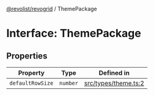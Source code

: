 [@revolist/revogrid](README.md) / ThemePackage

# Interface: ThemePackage

## Properties

| Property | Type | Defined in |
| ------ | ------ | ------ |
| `defaultRowSize` | `number` | [src/types/theme.ts:2](https://github.com/revolist/revogrid/blob/825821baadfa2debcf4d39f08d4e13cf00eca4b8/src/types/theme.ts#L2) |
